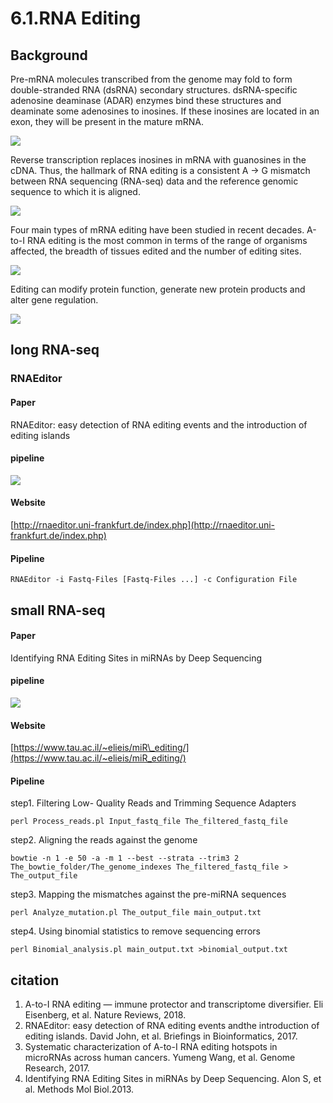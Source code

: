 # 6.1.RNA Editing

## Background

Pre-mRNA molecules transcribed from the genome may fold to form double-stranded RNA \(dsRNA\) secondary structures. dsRNA-specific adenosine deaminase \(ADAR\) enzymes bind these structures and deaminate some adenosines to inosines. If these inosines are located in an exon, they will be present in the mature mRNA.

![](../../.gitbook/assets/rna_editing.f1.png)

Reverse transcription replaces inosines in mRNA with guanosines in the cDNA. Thus, the hallmark of RNA editing is a consistent A → G mismatch between RNA sequencing \(RNA-seq\) data and the reference genomic sequence to which it is aligned.

![](../../.gitbook/assets/rna_editing.f2.png)

Four main types of mRNA editing have been studied in recent decades. A-to-I RNA editing is the most common in terms of the range of organisms affected, the breadth of tissues edited and the number of editing sites.

![](../../.gitbook/assets/rna_editing.f3.png)

Editing can modify protein function, generate new protein products and alter gene regulation.

![](../../.gitbook/assets/rna_editing.f4.png)

## long RNA-seq

### RNAEditor

#### Paper

RNAEditor: easy detection of RNA editing events and the introduction of editing islands

#### pipeline

![](../../.gitbook/assets/rna_editing.f5.png)

#### Website

[http://rnaeditor.uni-frankfurt.de/index.php](http://rnaeditor.uni-frankfurt.de/index.php)

#### Pipeline

```text
RNAEditor -i Fastq-Files [Fastq-Files ...] -c Configuration File
```

## small RNA-seq

#### Paper

Identifying RNA Editing Sites in miRNAs by Deep Sequencing

#### pipeline

![](../../.gitbook/assets/rna_editing.f6.png)

#### Website

[https://www.tau.ac.il/~elieis/miR\_editing/](https://www.tau.ac.il/~elieis/miR_editing/)

#### Pipeline

step1. Filtering Low- Quality Reads and Trimming Sequence Adapters

```text
perl Process_reads.pl Input_fastq_file The_filtered_fastq_file
```

step2. Aligning the reads against the genome

```text
bowtie -n 1 -e 50 -a -m 1 --best --strata --trim3 2 The_bowtie_folder/The_genome_indexes The_filtered_fastq_file > The_output_file
```

step3. Mapping the mismatches against the pre-miRNA sequences

```text
perl Analyze_mutation.pl The_output_file main_output.txt
```

step4. Using binomial statistics to remove sequencing errors

```text
perl Binomial_analysis.pl main_output.txt >binomial_output.txt
```

## citation

1. A-to-I RNA editing — immune protector and transcriptome diversifier. Eli Eisenberg, et al. Nature Reviews, 2018.
2. RNAEditor: easy detection of RNA editing events andthe introduction of editing islands. David John, et al. Briefings in Bioinformatics, 2017.
3. Systematic characterization of A-to-I RNA editing hotspots in microRNAs across human cancers. Yumeng Wang, et al. Genome Research, 2017.
4. Identifying RNA Editing Sites in miRNAs by Deep Sequencing. Alon S, et al. Methods Mol Biol.2013.

